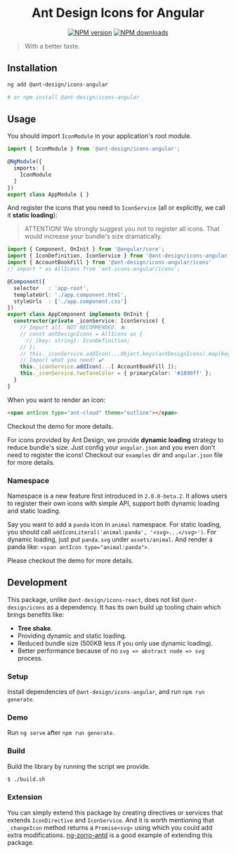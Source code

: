 <h1 align="center">
Ant Design Icons for Angular
</h1>

<div align="center">

[![NPM version](https://img.shields.io/npm/v/@ant-design/icons-angular.svg?style=flat)](https://npmjs.org/package/@ant-design/icons-angular)
[![NPM downloads](http://img.shields.io/npm/dm/@ant-design/icons-angular.svg?style=flat)](https://npmjs.org/package/@ant-design/icons-angular)

</div>

> With a better taste.

## Installation

```bash
ng add @ant-design/icons-angular

# or npm install @ant-design/icons-angular
```

## Usage

You should import `IconModule` in your application's root module.

```ts
import { IconModule } from '@ant-design/icons-angular';

@NgModule({
  imports: [
    IconModule
  ]
})
export class AppModule { }
```

And register the icons that you need to `IconService` (all or explicitly, we call it **static loading**):

> ATTENTION! We strongly suggest you not to register all icons. That would increase your bundle's size dramatically.

```ts
import { Component, OnInit } from '@angular/core';
import { IconDefinition, IconService } from '@ant-design/icons-angular';
import { AccountBookFill } from '@ant-design/icons-angular/icons'
// import * as AllIcons from 'ant-icons-angular/icons';

@Component({
  selector   : 'app-root',
  templateUrl: './app.component.html',
  styleUrls  : ['./app.component.css']
})
export class AppComponent implements OnInit {
  constructor(private _iconService: IconService) {
    // Import all. NOT RECOMMENDED. ❌
    // const antDesignIcons = AllIcons as {
      // [key: string]: IconDefinition;
    // };
    // this._iconService.addIcon(...Object.keys(antDesignIcons).map(key => antDesignIcons[key]));
    // Import what you need! ✔️
    this._iconService.addIcon(...[ AccountBookFill ]);
    this._iconService.twoToneColor = { primaryColor: '#1890ff' };
  }
}
```

When you want to render an icon:

```html
<span antIcon type="ant-cloud" theme="outline"></span>
```

Checkout the demo for more details.

For icons provided by Ant Design, we provide **dynamic loading** strategy to reduce bundle's size. Just config your `angular.json` and you even don't need to register the icons! Checkout our `examples` dir and `angular.json` file for more details.

### Namespace

Namespace is a new feature first introduced in `2.0.0-beta.2`. It allows users to register their own icons with simple API, support both dynamic loading and static loading.

Say you want to add a `panda` icon in `animal` namespace. For static loading, you should call `addIconLiteral('animal:panda', '<svg>...</svg>')`. For dynamic loading, just put `panda.svg` under `assets/animal`. And render a panda like: `<span antIcon type="animal:panda">`.

Please checkout the demo for more details.

## Development

This package, unlike `@ant-design/icons-react`, does not list `@ant-design/icons` as a dependency. It has its own build up tooling chain which brings benefits like:

* **Tree shake**.
* Providing dynamic and static loading.
* Reduced bundle size (500KB less if you only use dynamic loading).
* Better performance because of no `svg => abstract node => svg` process.

### Setup

Install dependencies of `@ant-design/icons-angular`, and run `npm run generate`.

### Demo

Run `ng serve` after `npm run generate`.

### Build

Build the library by running the script we provide.

```bash
$ ./build.sh
```

### Extension

You can simply extend this package by creating directives or services that extends `IconDirective` and `IconService`. And it is worth mentioning that `_changeIcon` method returns a `Promise<svg>` using which you could add extra modifications. [ng-zorro-antd](https://github.com/NG-ZORRO/ng-zorro-antd/tree/master/components/icon) is a good example of extending this package.
